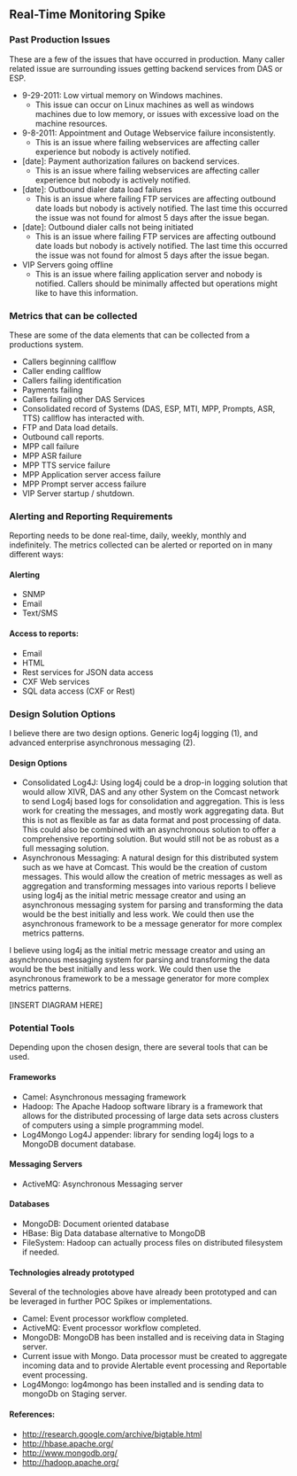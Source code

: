 ## Real-Time Monitoring Spike

### Past Production Issues

These are a few of the issues that have occurred in production. Many caller related issue are surrounding issues getting backend services from DAS or ESP.

* 9-29-2011: Low virtual memory on Windows machines.
    * This issue can occur on Linux machines as well as windows machines due to low memory, or issues with excessive load on the machine resources.
* 9-8-2011: Appointment and Outage Webservice failure inconsistently.
    * This is an issue where failing webservices are affecting caller experience but nobody is actively notified.
* [date]: Payment authorization failures on backend services.
    * This is an issue where failing webservices are affecting caller experience but nobody is actively notified.
* [date]: Outbound dialer data load failures
    * This is an issue where failing FTP services are affecting outbound date loads but nobody is actively notified. The last time this occurred the issue was not found for almost 5 days after the issue began.
* [date]: Outbound dialer calls not being initiated
    * This is an issue where failing FTP services are affecting outbound date loads but nobody is actively notified. The last time this occurred the issue was not found for almost 5 days after the issue began.
* VIP Servers going offline
    * This is an issue where failing application server and nobody is notified. Callers should be minimally affected but operations might like to have this information.

### Metrics that can be collected

These are some of the data elements that can be collected from a productions system.

* Callers beginning callflow
* Caller ending callflow
* Callers failing identification
* Payments failing
* Callers failing other DAS Services
* Consolidated record of Systems (DAS, ESP, MTI, MPP, Prompts, ASR, TTS) callflow has interacted with.
* FTP and Data load details.
* Outbound call reports.
* MPP call failure
* MPP ASR failure
* MPP TTS service failure
* MPP Application server access failure
* MPP Prompt server access failure
* VIP Server startup / shutdown.

### Alerting and Reporting Requirements

Reporting needs to be done real-time, daily, weekly, monthly and indefinitely. The metrics collected can be alerted or reported on in many different ways: 

#### Alerting

* SNMP
* Email
* Text/SMS

#### Access to reports:

* Email
* HTML
* Rest services for JSON data access
* CXF Web services
* SQL data access (CXF or Rest)

### Design Solution Options

I believe there are two design options. Generic log4j logging (1), and advanced enterprise asynchronous messaging (2).

#### Design Options

* Consolidated Log4J: Using log4j could be a drop-in logging solution that would allow XIVR, DAS and any other System on the Comcast network to send Log4j based logs for consolidation and aggregation. This is less work for creating the messages, and mostly work aggregating data. But this is not as flexible as far as data format and post processing of data. This could also be combined with an asynchronous solution to offer a comprehensive reporting solution. But would still not be as robust as a full messaging solution.
* Asynchronous Messaging: A natural design for this distributed system such as we have at Comcast. This would be the creation of custom messages.  This would allow the creation of metric messages as well as aggregation and transforming messages into various reports
I believe using log4j as the initial metric message creator and using an asynchronous messaging system for parsing and transforming the data would be the best initially and less work. We could then use the asynchronous framework to be a message generator for more complex metrics patterns.

I believe using log4j as the initial metric message creator and using an asynchronous messaging system for parsing and transforming the data would be the best initially and less work. We could then use the asynchronous framework to be a message generator for more complex metrics patterns.

[INSERT DIAGRAM HERE]

### Potential Tools

Depending upon the chosen design, there are several tools that can be used.

#### Frameworks

* Camel: Asynchronous messaging framework
* Hadoop: The Apache Hadoop software library is a framework that allows for the distributed processing of large data sets across clusters of computers using a simple programming model.
* Log4Mongo Log4J appender: library for sending log4j logs to a MongoDB document database.

#### Messaging Servers

* ActiveMQ: Asynchronous Messaging server

#### Databases

* MongoDB: Document oriented database
* HBase: Big Data database alternative to MongoDB
* FileSystem: Hadoop can actually process files on distributed filesystem if needed.

#### Technologies already prototyped

Several of the technologies above have already been prototyped and can be leveraged in further POC Spikes or implementations.

* Camel: Event processor workflow completed.
* ActiveMQ: Event processor workflow completed.
* MongoDB: MongoDB has been installed and is receiving data in Staging server.
* Current issue with Mongo. Data processor must be created to aggregate incoming data and to provide Alertable event processing and Reportable event processing. 
* Log4Mongo: log4mongo has been installed and is sending data to mongoDb on Staging server.

#### References:

* http://research.google.com/archive/bigtable.html
* http://hbase.apache.org/
* http://www.mongodb.org/
* http://hadoop.apache.org/





